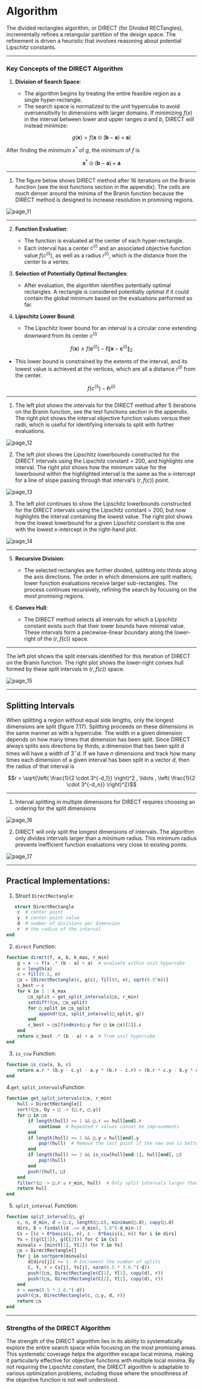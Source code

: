 # Algorithm
 
The divided rectangles algorithm, or DIRECT (for DIvided RECTangles), incrementally refines a retangular partition of the design space. The refinement is driven a heuristic that involves reasoning about potential Lipschitz constants.

---
### Key Concepts of the DIRECT Algorithm

1. **Division of Search Space**:
   
   - The algorithm begins by treating the entire feasible region as a single hyper-rectangle.
   - The search space is normalized to the unit hypercube to avoid oversensitivity to dimensions with larger domains. If minimizing $f(x)$ in the interval between lower and upper ranges $a$ and $b$, DIRECT will instead minimize:
  
  ```math
   g(\mathbf{x}) = f(\mathbf{x} \odot (\mathbf{b} - \mathbf{a}) + \mathbf{a})
```

After finding the minimum $x^*$ of $g$, the minimum of $f$ is

```math
\mathbf{x}^* \odot (\mathbf{b} - \mathbf{a}) + \mathbf{a}
```
---

1. The figure below shows DIRECT method after 16 iterations on the Branin function (see the test functions section in the appendix). The cells are much denser around the minima of the Branin function because the DIRECT method is designed to increase resolution in promising regions.

![page_11](https://github.com/user-attachments/assets/b833bedd-41aa-40c5-a27f-26188a171797)

---

2. **Function Evaluation**:
   - The function is evaluated at the center of each hyper-rectangle.
   - Each interval has a center $c^{(i)}$  and an associated objective function value $f(c^{(i)})$, as well as a radius $r^{(i)}$, which is the distance from the center to a vertex.

3. **Selection of Potentially Optimal Rectangles**:
   - After evaluation, the algorithm identifies potentially optimal rectangles. A rectangle is considered potentially optimal if it could contain the global minimum based on the evaluations performed so far.

4. **Lipschitz Lower Bound**:
   - The Lipschitz lower bound for an interval is a circular cone extending downward from its center $c^{(i)}$
   
```math
f(\mathbf{x}) \geq f(\mathbf{c}^{(i)}) - \ell \|\mathbf{x} - \mathbf{c}^{(i)}\|_2
```
   - This lower bound is constrained by the extents of the interval, and its lowest value is achieved at the vertices, which are all a distance $r^{(i)}$ from the center.
     
```math
f(c^{(i)}) - \ell r^{(i)}
```
---

1. The left plot shows the intervals for the DIRECT method after 5 iterations on the Branin function, see the test functions section in the appendix. The right plot shows the interval objective function values versus their radii, which is useful for identifying intervals to split with further evaluations.

![page_12](https://github.com/user-attachments/assets/34da1f5e-c983-45cc-8b6c-531184d4b756)

2. The left plot shows the Lipschitz lowerbounds constructed for the DIRECT intervals using the Lipschitz constant = 200, and highlights one interval. The right plot shows how the minimum value for the lowerbound within the highlighted interval is the same as the x-intercept for a line of slope passing through that interval’s $(r, f(c))$ point.

![page_13](https://github.com/user-attachments/assets/f023e6b0-ee8a-48fb-a8b6-c1b68d819377)

3. The left plot continues to show the Lipschitz lowerbounds constructed for the DIRECT intervals using the Lipschitz constant = 200, but now highlights the interval containing the lowest value. The right plot shows how the lowest lowerbound for a given Lipschitz constant is the one with the lowest x-intercept in the right-hand plot.

![page_14](https://github.com/user-attachments/assets/7df39f70-2ef2-4eaa-a5de-54f93d21e653)

---

5. **Recursive Division**:
   - The selected rectangles are further divided, splitting into thirds along the axis directions. The order in which dimensions are split matters; lower function evaluations receive larger sub-rectangles. The process continues recursively, refining the search by focusing on the most promising regions.

6. **Convex Hull**:
   - The DIRECT method selects all intervals for which a Lipschitz constant exists such that their lower bounds have minimal value. These intervals form a piecewise-linear boundary along the lower-right of the $(r, f(c))$ space.

---

The left plot shows the split intervals identified for this iteration of DIRECT on the Branin function. The right plot shows the lower-right convex hull formed by these split intervals in $(r, f(c))$ space.

![page_15](https://github.com/user-attachments/assets/5142788b-814e-4221-b50f-1746672278df)

---

## Splitting Intervals

When splitting a region without equal side lengths, only the longest dimensions are split (figure 7.17). Splitting proceeds on these dimensions in the same manner as with a hypercube. The width in a given dimension depends on how many times that dimension has been split. Since DIRECT always splits axis directions by thirds, a dimension
that has been split d times will have a width of $3^−d$. If we have $n$ dimensions and track how many times each dimension of a given interval has been split in a vector $d$, then the radius of that interval is

```math
r = \sqrt{\left( \frac{1}{2 \cdot 3^{-d_1}} \right)^2 , \ldots , \left( \frac{1}{2 \cdot 3^{-d_n}} \right)^2}
```
---
1. Interval splitting in multiple dimensions for DIRECT requires choosing an ordering for the split dimensions

![page_16](https://github.com/user-attachments/assets/962993d9-372a-4733-9d1f-0260cdacdff1)

2. DIRECT will only split the longest dimensions of intervals.  The algorithm only divides intervals larger than a minimum radius. This minimum radius prevents inefficient function evaluations very close to existing points.

![page_17](https://github.com/user-attachments/assets/99caea66-02b5-4371-90e2-69305c035ddf)

---
## Practical Implementations: 

1. Struct `DirectRectangle`:

```julia
   struct DirectRectangle
    c  # center point
    y  # center point value
    d  # number of divisions per dimension
    r  # the radius of the interval
end
```

2. `direct` Function:

```julia
function direct(f, a, b, k_max, r_min)
    g = x -> f(x .* (b - a) + a)  # evaluate within unit hypercube
    n = length(a)
    c = fill(0.5, n)
    □s = [DirectRectangle(c, g(c), fill(0, n), sqrt(0.5^n))]
    c_best = c
    for k in 1 : k_max
        □s_split = get_split_intervals(□s, r_min)
        setdiff!(□s, □s_split)
        for □_split in □s_split
            append!(□s, split_interval(□_split, g))
        end
        c_best = □s[findmin(□.y for □ in □s)[2]].c
    end
    return c_best .* (b - a) + a  # from unit hypercube
end
```
3. `is_ccw` Function:
   
```julia
function is_ccw(a, b, c)
    return a.r * (b.y - c.y) - a.y * (b.r - c.r) + (b.r * c.y - b.y * c.r) < 1e-6
end
```
4.`get_split_intervals`Function

```julia
function get_split_intervals(□s, r_min)
    hull = DirectRectangle[]
    sort!(□s, by = □ -> (□.r, □.y))
    for □ in □s
        if length(hull) >= 1 && □.r == hull[end].r
            continue  # Repeated r values cannot be improvements
        end
        if length(hull) >= 1 && □.y ≤ hull[end].y
            pop!(hull)  # Remove the last point if the new one is better
        end
        if length(hull) >= 2 && is_ccw(hull[end-1], hull[end], □)
            pop!(hull)
        end
        push!(hull, □)
    end
    filter!(□ -> □.r ≥ r_min, hull)  # Only split intervals larger than the minimum radius
    return hull
end
```
5. `split_interval` Function:

```julia
function split_interval(□, g)
    c, n, d_min, d = □.c, length(□.c), minimum(□.d), copy(□.d)
    dirs, δ = findall(d .== d_min), 3.0^(-d_min-1)
    Cs = [(c + δ*basis(i, n), c - δ*basis(i, n)) for i in dirs]
    Ys = [(g(C[1]), g(C[2])) for C in Cs]
    minvals = [min(Y[1], Y[2]) for Y in Ys]
    □s = DirectRectangle[]
    for j in sortperm(minvals)
        d[dirs[j]] += 1  # Increment the number of splits
        C, Y, r = Cs[j], Ys[j], norm(0.5 * 3.0.^(-d))
        push!(□s, DirectRectangle(C[1], Y[1], copy(d), r))
        push!(□s, DirectRectangle(C[2], Y[2], copy(d), r))
    end
    r = norm(0.5 * 3.0.^(-d))
    push!(□s, DirectRectangle(c, □.y, d, r))
    return □s
end
```
---

### Strengths of the DIRECT Algorithm
The strength of the DIRECT algorithm lies in its ability to systematically explore the entire search space while focusing on the most promising areas. This systematic coverage helps the algorithm escape local minima, making it particularly effective for objective functions with multiple local minima.
By not requiring the Lipschitz constant, the DIRECT algorithm is adaptable to various optimization problems, including those where the smoothness of the objective function is not well understood.

